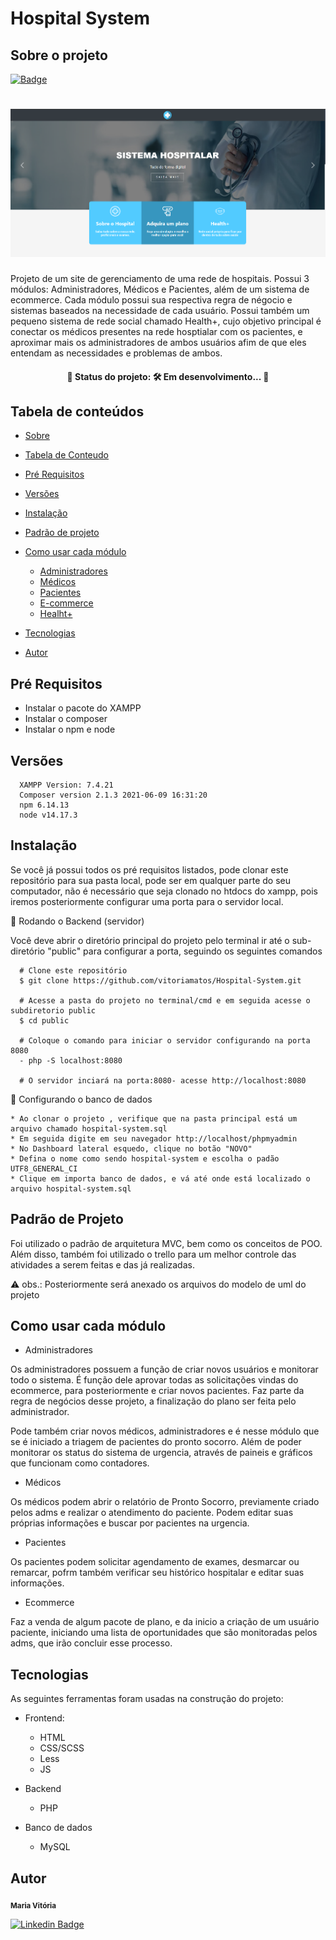 # Hospital System

## Sobre o projeto
[![Badge](https://img.shields.io/static/v1?label=LICENSA&message=MIT&color=blueviolet&link=https://github.com/vitoriamatos/Hospital-System/blob/master/LICENSE)](https://github.com/vitoriamatos/Hospital-System/blob/master/LICENSE)

<h1 align="center">
  <img alt="NextLevelWeek" title="#NextLevelWeek" width: "50" src="./assets/index.png" />
</h1>
Projeto de um site de gerenciamento de uma rede de hospitais. Possui 3 módulos: Administradores, Médicos e Pacientes, além de um sistema de ecommerce. 
Cada módulo possui sua respectiva regra de négocio e sistemas baseados na necessidade de cada usuário. Possui também um pequeno sistema de rede social chamado Health+,
cujo objetivo principal é conectar os médicos presentes na rede hosptialar com os pacientes, e aproximar mais os administradores de ambos usuários afim de que eles
entendam as necessidades e problemas de ambos. 




<h4 align="center"> 
	🚧  Status do projeto: 🛠 Em desenvolvimento...  🚧
</h4>


## Tabela de conteúdos

<!--ts-->
   * [Sobre](#sobre-o-projeto)
   * [Tabela de Conteudo](#tabela-de-conteúdos)
   * [Pré Requisitos](#pré-requisitos)
   * [Versões](#versões)
   * [Instalação](#instalação)
   * [Padrão de projeto](#padrão-de-projeto)
   * [Como usar cada módulo](#padrão-de-projeto)
      * [Administradores](#pre-requisitos)
      * [Médicos](#medicoss)
      * [Pacientes](#pacientes)
      * [E-commerce](#e-commerce)
      * [Healht+](#health+)
    
   * [Tecnologias](#tecnologias)
   * [Autor](#autor)
<!--te-->

## Pré Requisitos

  - Instalar o pacote do XAMPP
  - Instalar o composer
  - Instalar o npm e node
  
## Versões
      XAMPP Version: 7.4.21
      Composer version 2.1.3 2021-06-09 16:31:20
      npm 6.14.13
      node v14.17.3

## Instalação

Se você já possui todos os pré requisitos listados, pode clonar este repositório para sua pasta local, pode ser em qualquer parte do seu computador, 
não é necessário que seja clonado no htdocs do xampp, pois iremos posteriormente configurar uma porta para o servidor local.

 🧭 Rodando o Backend (servidor)
 
   Você deve abrir o diretório principal do projeto pelo terminal ir até o sub-diretório "public"  para configurar a porta, seguindo os seguintes comandos

      # Clone este repositório
      $ git clone https://github.com/vitoriamatos/Hospital-System.git
      
      # Acesse a pasta do projeto no terminal/cmd e em seguida acesse o subdiretorio public
      $ cd public
      
      # Coloque o comando para iniciar o servidor configurando na porta 8080
      - php -S localhost:8080
      
      # O servidor inciará na porta:8080- acesse http://localhost:8080


  🎲 Configurando o banco de dados
 
 	* Ao clonar o projeto , verifique que na pasta principal está um arquivo chamado hospital-system.sql
	* Em seguida digite em seu navegador http://localhost/phpmyadmin
	* No Dashboard lateral esquedo, clique no botão "NOVO"
	* Defina o nome como sendo hospital-system e escolha o padão UTF8_GENERAL_CI
	* Clique em importa banco de dados, e vá até onde está localizado o arquivo hospital-system.sql
	
	
 ## Padrão de Projeto
 
 Foi utilizado o padrão de arquitetura MVC, bem como os conceitos de POO. Além disso, também foi utilizado o trello para um melhor controle das atividades a serem feitas 
 e das já realizadas. 
 
 ⚠️ obs.: Posteriormente será anexado os arquivos do modelo de uml do projeto 
 
 
 ## Como usar cada módulo
 
 - Administradores
 
Os administradores possuem a função de criar novos usuários e monitorar todo o sistema. É função dele  aprovar todas as solicitações vindas do ecommerce, para posteriormente e criar novos pacientes. Faz  parte da regra de negócios desse projeto, a finalização do plano ser feita pelo administrador. 
 
 Pode também criar novos médicos, administradores e é nesse módulo que se é iniciado a triagem de pacientes do pronto socorro. Além de poder monitorar os status do sistema de urgencia, através de paineis e gráficos que funcionam como contadores.
 
 - Médicos 
 
 Os médicos podem abrir o relatório de Pronto Socorro, previamente criado pelos adms e realizar o atendimento do paciente. Podem editar suas próprias informações e buscar por pacientes na urgencia.
 
 - Pacientes
 
 Os pacientes podem solicitar agendamento de exames, desmarcar ou remarcar, pofrm também verificar seu histórico hospitalar e editar suas informações. 
 
 - Ecommerce
 
  Faz a venda de algum pacote de plano, e da inicio a criação de um usuário paciente, iniciando uma lista de oportunidades que são monitoradas pelos adms, que irão concluir 
  esse processo. 
 
 
 ## Tecnologias
 
 As seguintes ferramentas foram usadas na construção do projeto:
 * Frontend:
 	* HTML
 	* CSS/SCSS
 	* Less
 	* JS
*  Backend
	* PHP

* Banco de dados
	* MySQL
 
 ## Autor

 <sub><b>Maria Vitória</b></sub></a> 
 <br />

[![Linkedin Badge](https://img.shields.io/badge/-Vitória-blue?style=flat-square&logo=Linkedin&logoColor=white&link=https://www.linkedin.com/in/maria-vit%C3%B3ria-matos-9bb626218/)](https://www.linkedin.com/in/maria-vit%C3%B3ria-matos-9bb626218/) 

  
